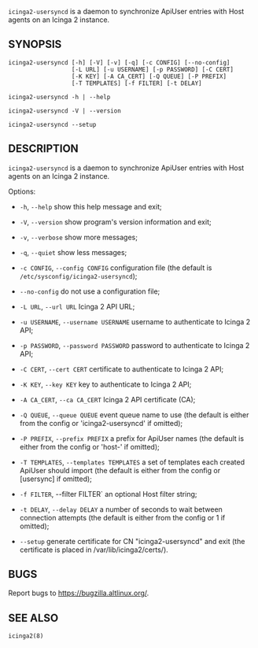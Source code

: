 `icinga2-usersyncd` is a daemon to synchronize ApiUser entries with
Host agents on an Icinga 2 instance.

SYNOPSIS
--------

```
icinga2-usersyncd [-h] [-V] [-v] [-q] [-c CONFIG] [--no-config]
                  [-L URL] [-u USERNAME] [-p PASSWORD] [-C CERT]
                  [-K KEY] [-A CA_CERT] [-Q QUEUE] [-P PREFIX]
                  [-T TEMPLATES] [-f FILTER] [-t DELAY]

icinga2-usersyncd -h | --help

icinga2-usersyncd -V | --version

icinga2-usersyncd --setup
```

DESCRIPTION
-----------

`icinga2-usersyncd` is a daemon to synchronize ApiUser  entries  with
Host agents on an Icinga 2 instance.

Options:

  * `-h`, `--help` show this help message and exit;

  * `-V`, `--version` show program's version information and exit;

  * `-v`, `--verbose` show more messages;

  * `-q`, `--quiet` show less messages;

  * `-c CONFIG`, `--config CONFIG` configuration file (the default is
    `/etc/sysconfig/icinga2-usersyncd`);

  * `--no-config` do not use a configuration file;

  * `-L URL`, `--url URL` Icinga 2 API URL;

  * `-u USERNAME`, `--username USERNAME` username to authenticate to
    Icinga 2 API;

  * `-p PASSWORD`, `--password PASSWORD` password to authenticate
    to Icinga 2 API;

  * `-C CERT`, `--cert CERT` certificate to authenticate to
    Icinga 2 API;

  * `-K KEY`, `--key KEY` key to authenticate to Icinga 2 API;

  * `-A CA_CERT`, `--ca CA_CERT` Icinga 2 API certificate (CA);

  * `-Q QUEUE`, `--queue QUEUE` event queue name to use (the default
    is either from the config or 'icinga2-usersyncd' if omitted);

* `-P PREFIX`, `--prefix PREFIX` a  prefix  for ApiUser names
    (the default is either from the config or 'host-' if omitted);

* `-T TEMPLATES`, `--templates TEMPLATES` a set of templates each
    created ApiUser should import (the default is either from the
    config or [usersync] if omitted);

* `-f FILTER`, --filter FILTER` an optional Host filter string;

* `-t DELAY`, `--delay DELAY` a number of seconds to wait between
    connection attempts (the default is either from the config or 1
    if omitted);

* `--setup` generate certificate for CN "icinga2-usersyncd" and exit
  (the certificate is placed in /var/lib/icinga2/certs/).

BUGS
----

Report bugs to https://bugzilla.altlinux.org/.

SEE ALSO
--------

`icinga2(8)`
